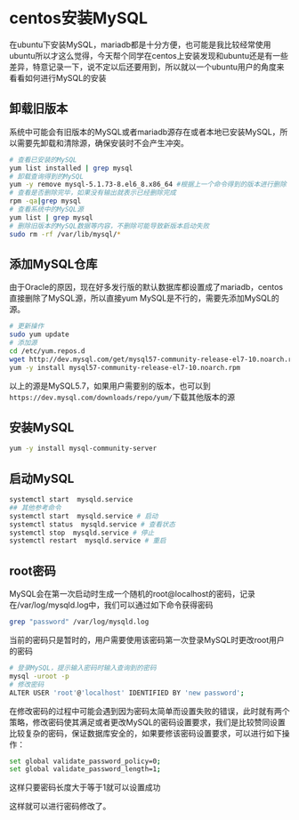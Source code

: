 # centos安装MySQL

在ubuntu下安装MySQL，mariadb都是十分方便，也可能是我比较经常使用ubuntu所以才这么觉得，今天帮个同学在centos上安装发现和ubuntu还是有一些差异，特意记录一下，说不定以后还要用到，所以就以一个ubuntu用户的角度来看看如何进行MySQL的安装

## 卸载旧版本

系统中可能会有旧版本的MySQL或者mariadb源存在或者本地已安装MySQL，所以需要先卸载和清除源，确保安装时不会产生冲突。

```bash
# 查看已安装的MySQL
yum list installed | grep mysql
# 卸载查询得到的MySQL
yum -y remove mysql-5.1.73-8.el6_8.x86_64 #根据上一个命令得到的版本进行删除
# 查看是否删除完毕，如果没有输出就表示已经删除完成
rpm -qa|grep mysql
# 查看系统中的MySQL源
yum list | grep mysql
# 删除旧版本的MySQL数据等内容，不删除可能导致新版本启动失败
sudo rm -rf /var/lib/mysql/*
```

## 添加MySQL仓库

由于Oracle的原因，现在好多发行版的默认数据库都设置成了mariadb，centos直接删除了MySQL源，所以直接yum MySQL是不行的，需要先添加MySQL的源。

```bash
# 更新操作
sudo yum update
# 添加源
cd /etc/yum.repos.d
wget http://dev.mysql.com/get/mysql57-community-release-el7-10.noarch.rpm
yum -y install mysql57-community-release-el7-10.noarch.rpm
```

以上的源是MySQL5.7，如果用户需要别的版本，也可以到``https://dev.mysql.com/downloads/repo/yum/``下载其他版本的源

## 安装MySQL

```bash
yum -y install mysql-community-server
```

## 启动MySQL

```bash
systemctl start  mysqld.service
## 其他参考命令
systemctl start  mysqld.service # 启动
systemctl status  mysqld.service # 查看状态
systemctl stop  mysqld.service # 停止
systemctl restart  mysqld.service # 重启
```



## root密码

MySQL会在第一次启动时生成一个随机的root@localhost的密码，记录在/var/log/mysqld.log中，我们可以通过如下命令获得密码

```bash
grep "password" /var/log/mysqld.log
```

当前的密码只是暂时的，用户需要使用该密码第一次登录MySQL时更改root用户的密码

```bash
# 登录MySQL，提示输入密码时输入查询到的密码
mysql -uroot -p
# 修改密码
ALTER USER 'root'@'localhost' IDENTIFIED BY 'new password';
```

在修改密码的过程中可能会遇到因为密码太简单而设置失败的错误，此时就有两个策略，修改密码使其满足或者更改MySQL的密码设置要求，我们是比较赞同设置比较复杂的密码，保证数据库安全的，如果要修该密码设置要求，可以进行如下操作：

```bash
set global validate_password_policy=0;
set global validate_password_length=1;
```

这样只要密码长度大于等于1就可以设置成功

这样就可以进行密码修改了。